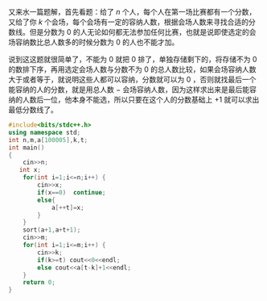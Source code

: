 又来水一篇题解，首先看题：给了 $n$ 个人，每个人在第一场比赛都有一个分数，又给了你 $k$ 个会场，每个会场有一定的容纳人数，根据会场人数来寻找合适的分数线。但是分数为 $0$ 的人无论如何都无法参加任何比赛，也就是说即使选定的会场容纳数比总人数多的时候分数为 $0$ 的人也不能才加。

说到这这题就很简单了，不能为 $0$ 就把 $0$ 排了，单独存储剩下的，将存储不为 $0$ 的数排下序，再用选定会场人数与分数不为 $0$ 的总人数比较，如果会场容纳人数大于或者等于，就说明这些人都可以容纳，分数就可以为 $0$ ，否则就找最后一个能容纳的人的分数，就是用总人数 $-$ 会场容纳人数，因为这样求出来是最后能容纳的人数后一位，他本身不能选，所以只要在这个人的分数基础上 $+1$ 就可以求出最低分数线了。
```cpp
#include<bits/stdc++.h>  
using namespace std;
int n,m,a[100005],k,t;
int main()
{
	cin>>n; 
   int x;
	for(int i=1;i<=n;i++) {
		cin>>x;
		if(x==0)  continue;
		else{
			a[++t]=x;
		}
	}
	sort(a+1,a+t+1);
	cin>>m;
	for(int i=1;i<=m;i++) {
		cin>>k;
		if(k>=t) cout<<0<<endl;
		else cout<<a[t-k]+1<<endl;
	}
	return 0;
}
```


